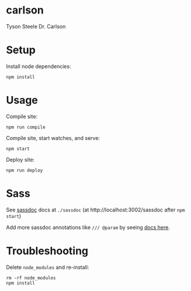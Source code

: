 # carlson

Tyson Steele Dr. Carlson

# Setup

Install node dependencies:

    npm install

# Usage

Compile site:

    npm run compile

Compile site, start watches, and serve:

    npm start

Deploy site:

    npm run deploy

# Sass

See [sassdoc](http://sassdoc.com/) docs at `./sassdoc` (at http://localhost:3002/sassdoc after `npm start`)

Add more sassdoc annotations like `/// @param` by seeing [docs here](http://sassdoc.com/annotations).

# Troubleshooting

Delete `node_modules` and re-install:

    rm -rf node_modules
    npm install

